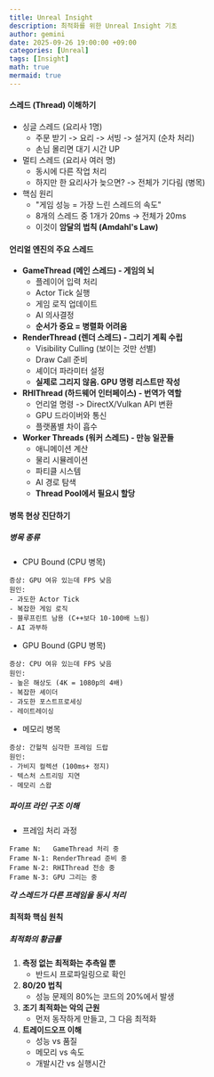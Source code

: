 ```yaml
---
title: Unreal Insight
description: 최적화를 위한 Unreal Insight 기초
author: gemini
date: 2025-09-26 19:00:00 +09:00
categories: [Unreal]
tags: [Insight]
math: true
mermaid: true
---
```


#### 스레드 (Thread) 이해하기

- 싱글 스레드 (요리사 1명)
	- 주문 받기 -> 요리 -> 서빙 -> 설거지 (순차 처리)
	- 손님 몰리면 대기 시간 UP
- 멀티 스레드 (요리사 여러 명)
	- 동시에 다른 작업 처리
	- 하지만 한 요리사가 늦으면? -> 전체가 기다림 (병목)
- 핵심 원리
	- "게임 성능 = 가장 느린 스레드의 속도"
	- 8개의 스레드 중 1개가 20ms -> 전체가 20ms
	- 이것이 **암달의 법칙 (Amdahl's Law)**


#### 언리얼 엔진의 주요 스레드

- **GameThread (메인 스레드) - 게임의 뇌**
	- 플레이어 입력 처리
	- Actor Tick 실행
	- 게임 로직 업데이트
	- AI 의사결정
	- **순서가 중요 = 병렬화 어려움**
- **RenderThread (렌더 스레드) - 그리기 계획 수립**
	- Visibility Culling (보이는 것만 선별)
	- Draw Call 준비
	- 셰이더 파라미터 설정
	- **실제로 그리지 않음. GPU 명령 리스트만 작성**
- **RHIThread (하드웨어 인터페이스) - 번역가 역할**
	- 언리얼 명령 -> DirectX/Vulkan API 변환
	- GPU 드라이버와 통신
	- 플랫폼별 차이 흡수
- **Worker Threads (워커 스레드) - 만능 일꾼들**
	- 애니메이션 계산
	- 물리 시뮬레이션
	- 파티클 시스템
	- AI 경로 탐색
	- **Thread Pool에서 필요시 할당**


#### 병목 현상 진단하기

##### 병목 종류

- CPU Bound (CPU 병목)

```
증상: GPU 여유 있는데 FPS 낮음
원인:
- 과도한 Actor Tick
- 복잡한 게임 로직
- 블루프린트 남용 (C++보다 10-100배 느림)
- AI 과부하
```

- GPU Bound (GPU 병목)

```
증상: CPU 여유 있는데 FPS 낮음
원인:
- 높은 해상도 (4K = 1080p의 4배)
- 복잡한 셰이더
- 과도한 포스트프로세싱
- 레이트레이싱
```

- 메모리 병목

```
증상: 간헐적 심각한 프레임 드랍
원인:
- 가비지 컬렉션 (100ms+ 정지)
- 텍스처 스트리밍 지연
- 메모리 스왑
```


##### 파이프 라인 구조 이해

- 프레임 처리 과정

```
Frame N:   GameThread 처리 중
Frame N-1: RenderThread 준비 중
Frame N-2: RHIThread 전송 중
Frame N-3: GPU 그리는 중
```

***각 스레드가 다른 프레임을 동시 처리***


#### 최적화 핵심 원칙

##### 최적화의 황금률

1. **측정 없는 최적화는 추측일 뿐**
	- 반드시 프로파일링으로 확인
2. **80/20 법칙**
	- 성능 문제의 80%는 코드의 20%에서 발생
3. **조기 최적화는 악의 근원**
	- 먼저 동작하게 만들고, 그 다음 최적화
4. **트레이드오프 이해**
	- 성능 vs 품질
	- 메모리 vs 속도
	- 개발시간 vs 실행시간